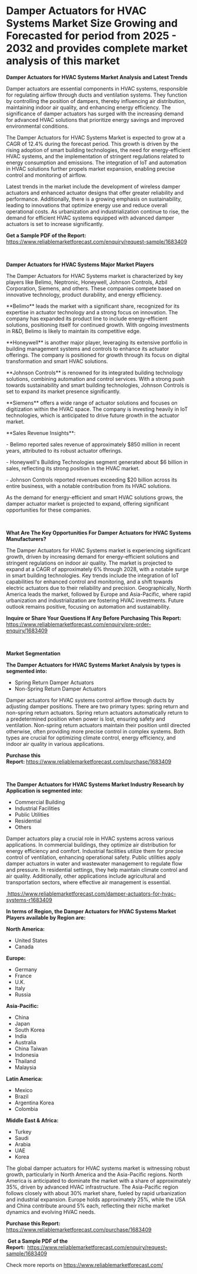 <p><h1>Damper Actuators for HVAC Systems Market Size Growing and Forecasted for period from 2025 - 2032 and provides complete market analysis of this market</h1></p><p><strong>Damper Actuators for HVAC Systems Market Analysis and Latest Trends</strong></p>
<p><p>Damper actuators are essential components in HVAC systems, responsible for regulating airflow through ducts and ventilation systems. They function by controlling the position of dampers, thereby influencing air distribution, maintaining indoor air quality, and enhancing energy efficiency. The significance of damper actuators has surged with the increasing demand for advanced HVAC solutions that prioritize energy savings and improved environmental conditions.</p><p>The Damper Actuators for HVAC Systems Market is expected to grow at a CAGR of 12.4% during the forecast period. This growth is driven by the rising adoption of smart building technologies, the need for energy-efficient HVAC systems, and the implementation of stringent regulations related to energy consumption and emissions. The integration of IoT and automation in HVAC solutions further propels market expansion, enabling precise control and monitoring of airflow.</p><p>Latest trends in the market include the development of wireless damper actuators and enhanced actuator designs that offer greater reliability and performance. Additionally, there is a growing emphasis on sustainability, leading to innovations that optimize energy use and reduce overall operational costs. As urbanization and industrialization continue to rise, the demand for efficient HVAC systems equipped with advanced damper actuators is set to increase significantly.</p></p>
<p><strong>Get a Sample PDF of the Report:&nbsp;</strong> <a href="https://www.reliablemarketforecast.com/enquiry/request-sample/1683409?utm_campaign=3223&utm_medium=2&utm_source=Github&utm_content=ia&utm_term=26032025&utm_id=damper-actuators-for-hvac-systems">https://www.reliablemarketforecast.com/enquiry/request-sample/1683409</a></p>
<p>&nbsp;</p>
<p><strong>Damper Actuators for HVAC Systems Major Market Players</strong></p>
<p><p>The Damper Actuators for HVAC Systems market is characterized by key players like Belimo, Neptronic, Honeywell, Johnson Controls, Azbil Corporation, Siemens, and others. These companies compete based on innovative technology, product durability, and energy efficiency.</p><p>**Belimo** leads the market with a significant share, recognized for its expertise in actuator technology and a strong focus on innovation. The company has expanded its product line to include energy-efficient solutions, positioning itself for continued growth. With ongoing investments in R&D, Belimo is likely to maintain its competitive edge.</p><p>**Honeywell** is another major player, leveraging its extensive portfolio in building management systems and controls to enhance its actuator offerings. The company is positioned for growth through its focus on digital transformation and smart HVAC solutions.</p><p>**Johnson Controls** is renowned for its integrated building technology solutions, combining automation and control services. With a strong push towards sustainability and smart building technologies, Johnson Controls is set to expand its market presence significantly.</p><p>**Siemens** offers a wide range of actuator solutions and focuses on digitization within the HVAC space. The company is investing heavily in IoT technologies, which is anticipated to drive future growth in the actuator market.</p><p>**Sales Revenue Insights**: </p><p>- Belimo reported sales revenue of approximately $850 million in recent years, attributed to its robust actuator offerings.</p><p>- Honeywell's Building Technologies segment generated about $6 billion in sales, reflecting its strong position in the HVAC market.</p><p>- Johnson Controls reported revenues exceeding $20 billion across its entire business, with a notable contribution from its HVAC solutions.</p><p>As the demand for energy-efficient and smart HVAC solutions grows, the damper actuator market is projected to expand, offering significant opportunities for these companies.</p></p>
<p>&nbsp;</p>
<p><strong>What Are The Key Opportunities For Damper Actuators for HVAC Systems Manufacturers?</strong></p>
<p><p>The Damper Actuators for HVAC Systems market is experiencing significant growth, driven by increasing demand for energy-efficient solutions and stringent regulations on indoor air quality. The market is projected to expand at a CAGR of approximately 6% through 2028, with a notable surge in smart building technologies. Key trends include the integration of IoT capabilities for enhanced control and monitoring, and a shift towards electric actuators due to their reliability and precision. Geographically, North America leads the market, followed by Europe and Asia-Pacific, where rapid urbanization and industrialization are fostering HVAC investments. Future outlook remains positive, focusing on automation and sustainability.</p></p>
<p><strong>Inquire or Share Your Questions If Any Before Purchasing This Report:</strong> <a href="https://www.reliablemarketforecast.com/enquiry/pre-order-enquiry/1683409?utm_campaign=3223&utm_medium=2&utm_source=Github&utm_content=ia&utm_term=26032025&utm_id=damper-actuators-for-hvac-systems">https://www.reliablemarketforecast.com/enquiry/pre-order-enquiry/1683409</a></p>
<p>&nbsp;</p>
<p><strong>Market Segmentation</strong></p>
<p><strong>The Damper Actuators for HVAC Systems Market Analysis by types is segmented into:</strong></p>
<p><ul><li>Spring Return Damper Actuators</li><li>Non-Spring Return Damper Actuators</li></ul></p>
<p><p>Damper actuators for HVAC systems control airflow through ducts by adjusting damper positions. There are two primary types: spring return and non-spring return actuators. Spring return actuators automatically return to a predetermined position when power is lost, ensuring safety and ventilation. Non-spring return actuators maintain their position until directed otherwise, often providing more precise control in complex systems. Both types are crucial for optimizing climate control, energy efficiency, and indoor air quality in various applications.</p></p>
<p><strong>Purchase this Report:&nbsp;</strong><a href="https://www.reliablemarketforecast.com/purchase/1683409?utm_campaign=3223&utm_medium=2&utm_source=Github&utm_content=ia&utm_term=26032025&utm_id=damper-actuators-for-hvac-systems">https://www.reliablemarketforecast.com/purchase/1683409</a></p>
<p>&nbsp;</p>
<p><strong>The Damper Actuators for HVAC Systems Market Industry Research by Application is segmented into:</strong></p>
<p><ul><li>Commercial Building</li><li>Industrial Facilities</li><li>Public Utilities</li><li>Residential</li><li>Others</li></ul></p>
<p><p>Damper actuators play a crucial role in HVAC systems across various applications. In commercial buildings, they optimize air distribution for energy efficiency and comfort. Industrial facilities utilize them for precise control of ventilation, enhancing operational safety. Public utilities apply damper actuators in water and wastewater management to regulate flow and pressure. In residential settings, they help maintain climate control and air quality. Additionally, other applications include agricultural and transportation sectors, where effective air management is essential.</p></p>
<p><a href="https://www.reliablemarketforecast.com/damper-actuators-for-hvac-systems-r1683409?utm_campaign=3223&utm_medium=2&utm_source=Github&utm_content=ia&utm_term=26032025&utm_id=damper-actuators-for-hvac-systems">&nbsp;https://www.reliablemarketforecast.com/damper-actuators-for-hvac-systems-r1683409</a></p>
<p><strong>In terms of Region, the Damper Actuators for HVAC Systems Market Players available by Region are:</strong></p>
<p>
    <p> <strong> North America: </strong>
        <ul>
            <li>United States</li>
            <li>Canada</li>
        </ul>
        </p> 
    <p> <strong> Europe: </strong>
        <ul>
            <li>Germany</li>
            <li>France</li>
            <li>U.K.</li>
            <li>Italy</li>
            <li>Russia</li>
        </ul>
        </p> 
    <p> <strong> Asia-Pacific: </strong>
        <ul>
            <li>China</li>
            <li>Japan</li>
            <li>South Korea</li>
            <li>India</li>
            <li>Australia</li>
            <li>China Taiwan</li>
            <li>Indonesia</li>
            <li>Thailand</li>
            <li>Malaysia</li>
        </ul>
        </p> 
    <p> <strong> Latin America: </strong>
        <ul>
            <li>Mexico</li>
            <li>Brazil</li>
            <li>Argentina Korea</li>
            <li>Colombia</li>
        </ul>
        </p> 
    <p> <strong> Middle East & Africa: </strong>
        <ul>
            <li>Turkey</li>
            <li>Saudi</li>
            <li>Arabia</li>
            <li>UAE</li>
            <li>Korea</li>
        </ul>
    </p>
    </p>
<p><p>The global damper actuators for HVAC systems market is witnessing robust growth, particularly in North America and the Asia-Pacific regions. North America is anticipated to dominate the market with a share of approximately 35%, driven by advanced HVAC infrastructure. The Asia-Pacific region follows closely with about 30% market share, fueled by rapid urbanization and industrial expansion. Europe holds approximately 25%, while the USA and China contribute around 5% each, reflecting their niche market dynamics and evolving HVAC needs.</p></p>
<p><strong>Purchase this Report: </strong><a href="https://www.reliablemarketforecast.com/purchase/1683409?utm_campaign=3223&utm_medium=2&utm_source=Github&utm_content=ia&utm_term=26032025&utm_id=damper-actuators-for-hvac-systems">https://www.reliablemarketforecast.com/purchase/1683409</a></p>
<p>&nbsp;<strong>Get a Sample PDF of the Report:&nbsp;&nbsp;</strong><a href="https://www.reliablemarketforecast.com/enquiry/request-sample/1683409?utm_campaign=3223&utm_medium=2&utm_source=Github&utm_content=ia&utm_term=26032025&utm_id=damper-actuators-for-hvac-systems">https://www.reliablemarketforecast.com/enquiry/request-sample/1683409</a></p>
<p><strong></strong></p>
<p>Check more reports on <a href="https://www.reliablemarketforecast.com/?utm_campaign=3223&utm_medium=2&utm_source=Github&utm_content=ia&utm_term=26032025&utm_id=damper-actuators-for-hvac-systems">https://www.reliablemarketforecast.com/</a></p>